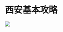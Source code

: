 


# 西安基本攻略

![](https://xpzheng-book.oss-cn-shenzhen.aliyuncs.com/life/%E8%A5%BF%E5%AE%89%E5%9F%BA%E6%9C%AC%E6%94%BB%E7%95%A5.png)


